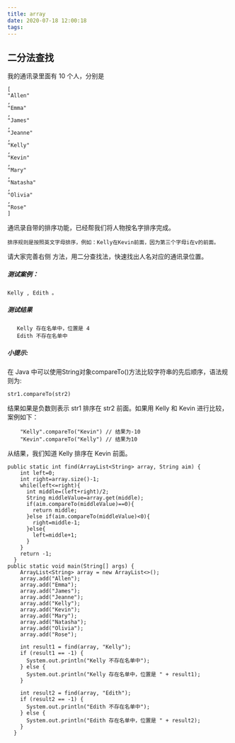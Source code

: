 ```yaml
---
title: array
date: 2020-07-18 12:00:18
tags:
---
```

## 二分法查找
我的通讯录里面有 10 个人，分别是
```
[
"Allen"
,
"Emma"
,
"James"
,
"Jeanne"
,
"Kelly"
,
"Kevin"
,
"Mary"
,
"Natasha"
,
"Olivia"
,
"Rose"
]
```
通讯录自带的排序功能，已经帮我们将人物按名字排序完成。

```
排序规则是按照英文字母排序，例如：Kelly在Kevin前面，因为第三个字母i在v的前面。
```

请大家完善右侧 方法，用二分查找法，快速找出人名对应的通讯录位置。

##### 测试案例：

```
Kelly , Edith 。
```

##### 测试结果

```
   Kelly 存在名单中，位置是 4
   Edith 不存在名单中
```

##### 小提示:

在 Java 中可以使用String对象compareTo()方法比较字符串的先后顺序，语法规则为:

```
str1.compareTo(str2)
```

结果如果是负数则表示 str1 排序在 str2 前面。如果用 Kelly 和 Kevin 进行比较，案例如下：

```
    "Kelly".compareTo("Kevin") // 结果为-10
    "Kevin".compareTo("Kelly") // 结果为10
```

从结果，我们知道 Kelly 排序在 Kevin 前面。

```
public static int find(ArrayList<String> array, String aim) {
    int left=0;
    int right=array.size()-1;
    while(left<=right){
      int middle=(left+right)/2;
      String middleValue=array.get(middle);
      if(aim.compareTo(middleValue)==0){
        return middle;
      }else if(aim.compareTo(middleValue)<0){
        right=middle-1;
      }else{
        left=middle+1;
      }
    }
    return -1;
  }
public static void main(String[] args) {
    ArrayList<String> array = new ArrayList<>();
    array.add("Allen");
    array.add("Emma");
    array.add("James");
    array.add("Jeanne");
    array.add("Kelly");
    array.add("Kevin");
    array.add("Mary");
    array.add("Natasha");
    array.add("Olivia");
    array.add("Rose");

    int result1 = find(array, "Kelly");
    if (result1 == -1) {
      System.out.println("Kelly 不存在名单中");
    } else {
      System.out.println("Kelly 存在名单中，位置是 " + result1);
    }

    int result2 = find(array, "Edith");
    if (result2 == -1) {
      System.out.println("Edith 不存在名单中");
    } else {
      System.out.println("Edith 存在名单中，位置是 " + result2);
    }
  }
```
